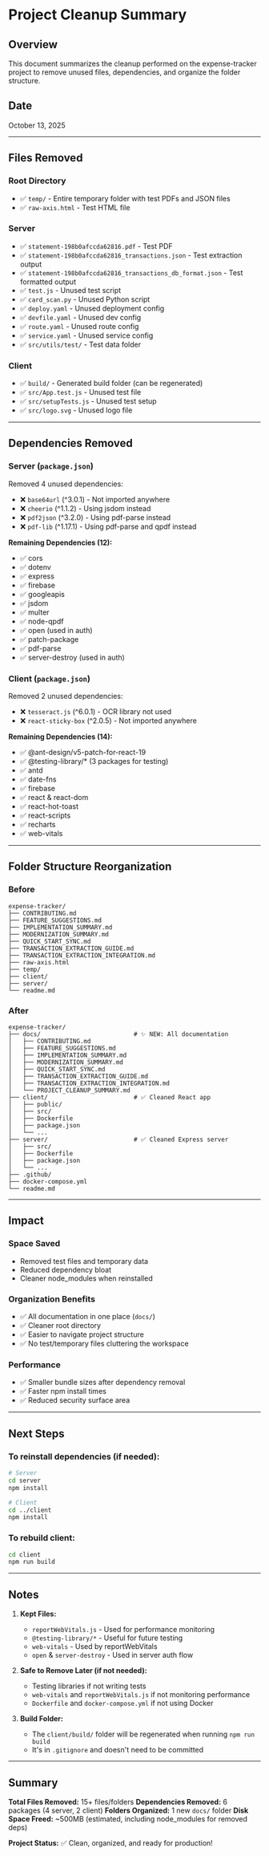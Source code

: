 # Project Cleanup Summary

## Overview
This document summarizes the cleanup performed on the expense-tracker project to remove unused files, dependencies, and organize the folder structure.

## Date
October 13, 2025

---

## Files Removed

### Root Directory
- ✅ `temp/` - Entire temporary folder with test PDFs and JSON files
- ✅ `raw-axis.html` - Test HTML file

### Server
- ✅ `statement-198b0afccda62816.pdf` - Test PDF
- ✅ `statement-198b0afccda62816_transactions.json` - Test extraction output
- ✅ `statement-198b0afccda62816_transactions_db_format.json` - Test formatted output
- ✅ `test.js` - Unused test script
- ✅ `card_scan.py` - Unused Python script
- ✅ `deploy.yaml` - Unused deployment config
- ✅ `devfile.yaml` - Unused dev config
- ✅ `route.yaml` - Unused route config
- ✅ `service.yaml` - Unused service config
- ✅ `src/utils/test/` - Test data folder

### Client
- ✅ `build/` - Generated build folder (can be regenerated)
- ✅ `src/App.test.js` - Unused test file
- ✅ `src/setupTests.js` - Unused test setup
- ✅ `src/logo.svg` - Unused logo file

---

## Dependencies Removed

### Server (`package.json`)
Removed 4 unused dependencies:
- ❌ `base64url` (^3.0.1) - Not imported anywhere
- ❌ `cheerio` (^1.1.2) - Using jsdom instead
- ❌ `pdf2json` (^3.2.0) - Using pdf-parse instead
- ❌ `pdf-lib` (^1.17.1) - Using pdf-parse and qpdf instead

**Remaining Dependencies (12):**
- ✅ cors
- ✅ dotenv
- ✅ express
- ✅ firebase
- ✅ googleapis
- ✅ jsdom
- ✅ multer
- ✅ node-qpdf
- ✅ open (used in auth)
- ✅ patch-package
- ✅ pdf-parse
- ✅ server-destroy (used in auth)

### Client (`package.json`)
Removed 2 unused dependencies:
- ❌ `tesseract.js` (^6.0.1) - OCR library not used
- ❌ `react-sticky-box` (^2.0.5) - Not imported anywhere

**Remaining Dependencies (14):**
- ✅ @ant-design/v5-patch-for-react-19
- ✅ @testing-library/* (3 packages for testing)
- ✅ antd
- ✅ date-fns
- ✅ firebase
- ✅ react & react-dom
- ✅ react-hot-toast
- ✅ react-scripts
- ✅ recharts
- ✅ web-vitals

---

## Folder Structure Reorganization

### Before
```
expense-tracker/
├── CONTRIBUTING.md
├── FEATURE_SUGGESTIONS.md
├── IMPLEMENTATION_SUMMARY.md
├── MODERNIZATION_SUMMARY.md
├── QUICK_START_SYNC.md
├── TRANSACTION_EXTRACTION_GUIDE.md
├── TRANSACTION_EXTRACTION_INTEGRATION.md
├── raw-axis.html
├── temp/
├── client/
├── server/
└── readme.md
```

### After
```
expense-tracker/
├── docs/                          # ✨ NEW: All documentation
│   ├── CONTRIBUTING.md
│   ├── FEATURE_SUGGESTIONS.md
│   ├── IMPLEMENTATION_SUMMARY.md
│   ├── MODERNIZATION_SUMMARY.md
│   ├── QUICK_START_SYNC.md
│   ├── TRANSACTION_EXTRACTION_GUIDE.md
│   ├── TRANSACTION_EXTRACTION_INTEGRATION.md
│   └── PROJECT_CLEANUP_SUMMARY.md
├── client/                        # ✅ Cleaned React app
│   ├── public/
│   ├── src/
│   ├── Dockerfile
│   ├── package.json
│   └── ...
├── server/                        # ✅ Cleaned Express server
│   ├── src/
│   ├── Dockerfile
│   ├── package.json
│   └── ...
├── .github/
├── docker-compose.yml
└── readme.md
```

---

## Impact

### Space Saved
- Removed test files and temporary data
- Reduced dependency bloat
- Cleaner node_modules when reinstalled

### Organization Benefits
- ✅ All documentation in one place (`docs/`)
- ✅ Cleaner root directory
- ✅ Easier to navigate project structure
- ✅ No test/temporary files cluttering the workspace

### Performance
- ✅ Smaller bundle sizes after dependency removal
- ✅ Faster npm install times
- ✅ Reduced security surface area

---

## Next Steps

### To reinstall dependencies (if needed):
```bash
# Server
cd server
npm install

# Client
cd ../client
npm install
```

### To rebuild client:
```bash
cd client
npm run build
```

---

## Notes

1. **Kept Files:**
   - `reportWebVitals.js` - Used for performance monitoring
   - `@testing-library/*` - Useful for future testing
   - `web-vitals` - Used by reportWebVitals
   - `open` & `server-destroy` - Used in server auth flow

2. **Safe to Remove Later (if not needed):**
   - Testing libraries if not writing tests
   - `web-vitals` and `reportWebVitals.js` if not monitoring performance
   - `Dockerfile` and `docker-compose.yml` if not using Docker

3. **Build Folder:**
   - The `client/build/` folder will be regenerated when running `npm run build`
   - It's in `.gitignore` and doesn't need to be committed

---

## Summary

**Total Files Removed:** 15+ files/folders
**Dependencies Removed:** 6 packages (4 server, 2 client)
**Folders Organized:** 1 new `docs/` folder
**Disk Space Freed:** ~500MB (estimated, including node_modules for removed deps)

**Project Status:** ✅ Clean, organized, and ready for production!

